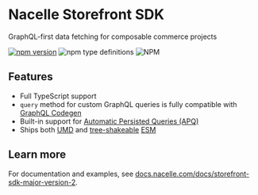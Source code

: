 # Nacelle Storefront SDK

GraphQL-first data fetching for composable commerce projects

[![npm version](https://img.shields.io/npm/v/@nacelle/storefront-sdk?style=for-the-badge)](https://npmjs.org/package/@nacelle/storefront-sdk) ![npm type definitions](https://img.shields.io/npm/types/@nacelle/storefront-sdk?style=for-the-badge) ![NPM](https://img.shields.io/npm/l/@nacelle/storefront-sdk?style=for-the-badge)

## Features

- Full TypeScript support
- `query` method for custom GraphQL queries is fully compatible with [GraphQL Codegen](https://the-guild.dev/graphql/codegen)
- Built-in support for [Automatic Persisted Queries (APQ)](https://docs.nacelle.com/docs/storefront-graphql-api-stable#automatic-persisted-queries-apq)
- Ships both [UMD](https://github.com/umdjs/umd) and [tree-shakeable](https://developer.mozilla.org/en-US/docs/Glossary/Tree_shaking) [ESM](https://developer.mozilla.org/en-US/docs/Web/JavaScript/Guide/Modules)

## Learn more

For documentation and examples, see [docs.nacelle.com/docs/storefront-sdk-major-version-2](https://docs.nacelle.com/docs/storefront-sdk-major-version-2).
